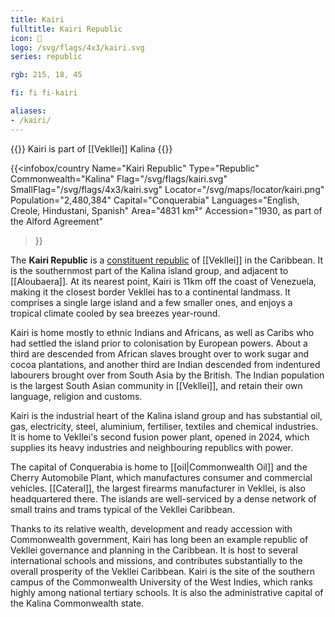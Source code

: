 ```yaml
---
title: Kairi
fulltitle: Kairi Republic
icon: 🌲
logo: /svg/flags/4x3/kairi.svg
series: republic

rgb: 215, 18, 45

fi: fi fi-kairi

aliases:
- /kairi/
---
```

{{<note series>}}
 Kairi is part of [[Vekllei]] Kalina
{{</note>}}

{{<infobox/country
	 Name="Kairi Republic"
	 Type="Republic"
	 Commonwealth="Kalina"
	 Flag="/svg/flags/kairi.svg"
	 SmallFlag="/svg/flags/4x3/kairi.svg"
	 Locator="/svg/maps/locator/kairi.png"
	 Population="2,480,384"
	 Capital="Conquerabia"
	 Languages="English, Creole, Hindustani, Spanish"
	 Area="4831 km²"
	 Accession="1930, as part of the Alford Agreement"
 >}}

The <span class="fi fi-kairi"></span> **Kairi Republic** is a [constituent republic](/republics/) of [[Vekllei]] in the Caribbean. It is the southernmost part of the Kalina island group, and adjacent to [[Aloubaera]]. At its nearest point, Kairi is 11km off the coast of Venezuela, making it the closest border Vekllei has to a continental landmass. It comprises a single large island and a few smaller ones, and enjoys a tropical climate cooled by sea breezes year-round.

Kairi is home mostly to ethnic Indians and Africans, as well as Caribs who had settled the island prior to colonisation by European powers. About a third are descended from African slaves brought over to work sugar and cocoa plantations, and another third are Indian descended from indentured labourers brought over from South Asia by the British. The Indian population is the largest South Asian community in [[Vekllei]], and retain their own language, religion and customs.

Kairi is the industrial heart of the Kalina island group and has substantial oil, gas, electricity, steel, aluminium, fertiliser, textiles and chemical industries. It is home to Vekllei's second fusion power plant, opened in 2024, which supplies its heavy industries and neighbouring republics with power.

The capital of Conquerabia is home to [[oil|Commonwealth Oil]] and the Cherry Automobile Plant, which manufactures consumer and commercial vehicles. [[Cateral]], the largest firearms manufacturer in Vekllei, is also headquartered there. The islands are well-serviced by a dense network of small trains and trams typical of the Vekllei Caribbean.

Thanks to its relative wealth, development and ready accession with Commonwealth government, Kairi has long been an example republic of Vekllei governance and planning in the Caribbean. It is host to several international schools and missions, and contributes substantially to the overall prosperity of the Vekllei Caribbean. Kairi is the site of the southern campus of the Commonwealth University of the West Indies, which ranks highly among national tertiary schools. It is also the administrative capital of the Kalina Commonwealth state.



